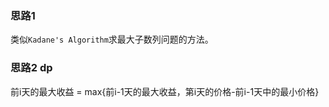 ### 思路1

类似`Kadane's Algorithm`求最大子数列问题的方法。

### 思路2 dp

前i天的最大收益 = max{前i-1天的最大收益，第i天的价格-前i-1天中的最小价格}
